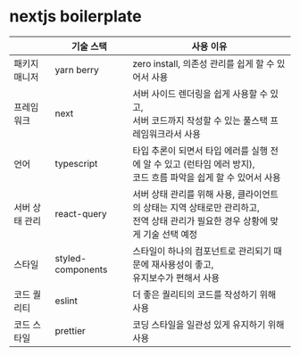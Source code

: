 # nextjs boilerplate

| 　             | 기술 스택         | 사용 이유                                                                                                                           |
| -------------- | ----------------- | ----------------------------------------------------------------------------------------------------------------------------------- |
| 패키지 매니저  | yarn berry        | zero install, 의존성 관리를 쉽게 할 수 있어서 사용                                                                                  |
| 프레임워크     | next              | 서버 사이드 렌더링을 쉽게 사용할 수 있고, <br>서버 코드까지 작성할 수 있는 풀스택 프레임워크라서 사용                               |
| 언어           | typescript        | 타입 추론이 되면서 타입 에러를 실행 전에 알 수 있고 (런타임 에러 방지), <br>코드 흐름 파악을 쉽게 할 수 있어서 사용                 |
| 서버 상태 관리 | react-query       | 서버 상태 관리를 위해 사용, 클라이언트의 상태는 지역 상태로만 관리하고, <br>전역 상태 관리가 필요한 경우 상황에 맞게 기술 선택 예정 |
| 스타일         | styled-components | 스타일이 하나의 컴포넌트로 관리되기 때문에 재사용성이 좋고, <br>유지보수가 편해서 사용                                              |
| 코드 퀄리티    | eslint            | 더 좋은 퀄리티의 코드를 작성하기 위해 사용                                                                                          |
| 코드 스타일    | prettier          | 코딩 스타일을 일관성 있게 유지하기 위해 사용                                                                                        |

